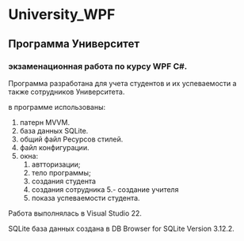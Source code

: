 # University_WPF
## Программа Университет 
### экзаменационная работа по курсу WPF C#.

Программа разработана для учета студентов и их успеваемости а также сотрудников Университета.

в программе использованы:
1.  патерн MVVM.
2.  база данных SQLite.
3.  общий файл Ресурсов стилей.
4.  файл конфигурации.
5.  окна:
    1. автторизации;
    2. тело программы;
    3. создания студента
    4. создания сотрудника
    5.- создание учителя
    6. показа успеваемости студента.

Работа выполнялась в Visual Studio 22.

SQLite база данных создана в DB Browser for SQLite Version 3.12.2.
